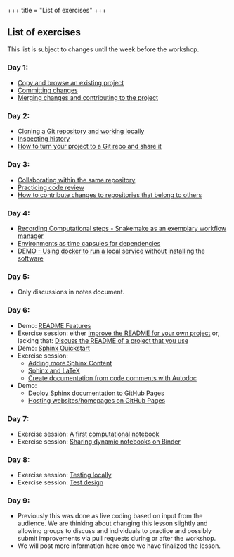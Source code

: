 +++
title = "List of exercises"
+++

## List of exercises

This list is subject to changes until the week before the workshop. 

### Day 1:
- [Copy and browse an existing project](https://coderefinery.github.io/git-intro/browsing/#exercise)
- [Committing changes](https://coderefinery.github.io/git-intro/commits/#exercise)
- [Merging changes and contributing to the project](https://coderefinery.github.io/git-intro/merging/#exercise)

### Day 2:
- [Cloning a Git repository and working locally](https://coderefinery.github.io/git-intro/local-workflow/#exercise)
- [Inspecting history](https://coderefinery.github.io/git-intro/archaeology/#exercise)
- [How to turn your project to a Git repo and share it](https://coderefinery.github.io/git-intro/sharing/#exercise)

### Day 3:
- [Collaborating within the same repository](https://coderefinery.github.io/git-collaborative/same-repository/#exercise)
- [Practicing code review](https://coderefinery.github.io/git-collaborative/code-review/#exercise)
- [How to contribute changes to repositories that belong to others](https://coderefinery.github.io/git-collaborative/forking-workflow/#exercise)

### Day 4: 
- [Recording Computational steps - Snakemake as an exemplary workflow manager](https://coderefinery.github.io/reproducible-research/workflow-management/#a-demo)
- [Environments as time capsules for dependencies](https://coderefinery.github.io/reproducible-research/dependencies/#exercise-demo)
- [DEMO - Using docker to run a local service without installing the software](https://coderefinery.github.io/reproducible-research/environments/#exercises)

### Day 5:
 - Only discussions in notes document.

### Day 6: 
- Demo: [README Features](https://coderefinery.github.io/documentation/writing-readme-files/#exercise-have-fun-testing-some-readme-features)
- Exercise session: either [Improve the README for your own project](https://coderefinery.github.io/documentation/writing-readme-files/#exercise-improve-the-readme-for-your-own-project) or, lacking that: [Discuss the README of a project that you use](https://coderefinery.github.io/documentation/writing-readme-files/#exercise-discuss-the-readme-of-a-project-that-you-use) 
- Demo: [Sphinx Quickstart](https://coderefinery.github.io/documentation/sphinx/#exercise-sphinx-quickstart)
- Exercise session: 
  - [Adding more Sphinx Content](https://coderefinery.github.io/documentation/sphinx/#exercise-adding-more-sphinx-content) 
  - [Sphinx and LaTeX](https://coderefinery.github.io/documentation/sphinx/#exercise-sphinx-and-latex) 
  - [Create documentation from code comments with Autodoc](https://coderefinery.github.io/documentation/sphinx/#exercise-sphinx-autodoc)
- Demo:
  - [Deploy Sphinx documentation to GitHub Pages](https://coderefinery.github.io/documentation/gh_workflow/#exercise-deploy-sphinx-documentation-to-github-pages)
  - [Hosting websites/homepages on GitHub Pages](https://coderefinery.github.io/documentation/gh-pages/#hosting-websites-homepages-on-github-pages)   

### Day 7: 
 - Exercise session: [A first computational notebook](https://coderefinery.github.io/jupyter/first-notebook/#an-example-computational-notebook)
 - Exercise session: [Sharing dynamic notebooks on Binder](https://coderefinery.github.io/jupyter/sharing/#sharing-dynamic-notebooks-on-binder)
 
### Day 8:
 - Exercise session: [Testing locally](https://coderefinery.github.io/testing/locally/#exercise)
 - Exercise session: [Test design](https://coderefinery.github.io/testing/test-design/#test-design)

### Day 9:
- Previously this was done as live coding based on input from the audience. We
  are thinking about changing this lesson slightly and allowing groups to
  discuss and individuals to practice and possibly submit improvements via pull
  requests during or after the workshop.
- We will post more information here once we have finalized the lesson.
